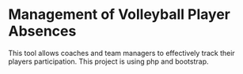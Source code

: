 # Management of Volleyball Player Absences

This tool allows coaches and team managers to effectively track their players participation.
This project is using php and bootstrap.
